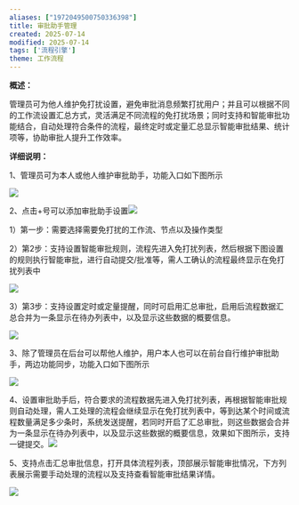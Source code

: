 ```yaml
---
aliases: ["1972049500750336398"]
title: 审批助手管理
created: 2025-07-14
modified: 2025-07-14
tags: ['流程引擎']
theme: 工作流程
---
```


**概述：**

管理员可为他人维护免打扰设置，避免审批消息频繁打扰用户；并且可以根据不同的工作流设置汇总方式，灵活满足不同流程的免打扰场景；同时支持和智能审批功能结合，自动处理符合条件的流程，最终定时或定量汇总显示智能审批结果、统计项等，协助审批人提升工作效率。

**详细说明：**

1、管理员可为本人或他人维护审批助手，功能入口如下图所示

![](cefd4ff64e6ffbc041698585f25be157.jpg)

2、点击+号可以添加审批助手设置![](5d060965733abf35f5eef6d341ab334a.jpg)

1）第一步：需要选择需要免打扰的工作流、节点以及操作类型

2）第2步：支持设置智能审批规则，流程先进入免打扰列表，然后根据下图设置的规则执行智能审批，进行自动提交/批准等，需人工确认的流程最终显示在免打扰列表中

![](3e2017cd55821e716b74d32097b139d2.jpg)

3）第3步：支持设置定时或定量提醒，同时可启用汇总审批，启用后流程数据汇总合并为一条显示在待办列表中，以及显示这些数据的概要信息。

![](2a9a8cd1bf1efc53007237cae11c1602.jpg)

3、除了管理员在后台可以帮他人维护，用户本人也可以在前台自行维护审批助手，两边功能同步，功能入口如下图所示

![](3a066e931ff01858af81e98dd3f07f7e.jpg)

4、设置审批助手后，符合要求的流程数据先进入免打扰列表，再根据智能审批规则自动处理，需人工处理的流程会继续显示在免打扰列表中，等到达某个时间或流程数量满足多少条时，系统发送提醒，若同时开启了汇总审批，则这些数据会合并为一条显示在待办列表中，以及显示这些数据的概要信息，效果如下图所示，支持一键提交。![](89cf64cad7e18aeb54f951899013e701.jpg)

5、支持点击汇总审批信息，打开具体流程列表，顶部展示智能审批情况，下方列表展示需要手动处理的流程以及支持查看智能审批结果详情。

![](4666b4b369a3f565c114b3673fe1bd47.jpg)